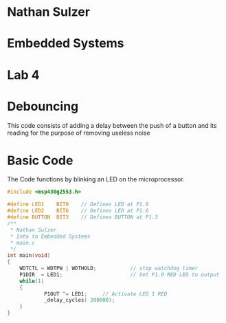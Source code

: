 # Nathan Sulzer
# Embedded Systems
# Lab 4 
# Debouncing
 
This code consists of adding a delay between the push of a button and its reading for the purpose of removing useless noise 

# Basic Code
The Code functions by blinking an LED on the microprocessor.
```c
#include <msp430g2553.h>

#define LED1    BIT0    // Defines LED at P1.0
#define LED2    BIT6    // Defines LED at P1.6
#define BUTTON  BIT3    // Defines BUTTON at P1.3
/**
 * Nathan Sulzer
 * Into to Embedded Systems
 * main.c
 */
int main(void)
{
    WDTCTL = WDTPW | WDTHOLD;           // stop watchdog timer
    P1DIR  = LED1;                      // Set P1.0 RED LED to output
    while(1)
    {
            P1OUT ^= LED1;     // Activate LED 1 RED
            _delay_cycles( 200000);
    }
}
```